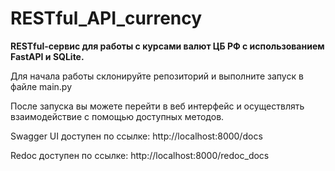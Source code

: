 # RESTful_API_currency

**RESTful-сервис для работы с курсами валют ЦБ РФ с использованием FastAPI и SQLite.**

Для начала работы склонируйте репозиторий и выполните запуск в файле main.py

После запуска вы можете перейти в веб интерфейс и осуществлять взаимодействие с помощью доступных методов.

Swagger UI доступен по ссылке:
http://localhost:8000/docs

Redoc доступен по ссылке:
http://localhost:8000/redoc_docs

